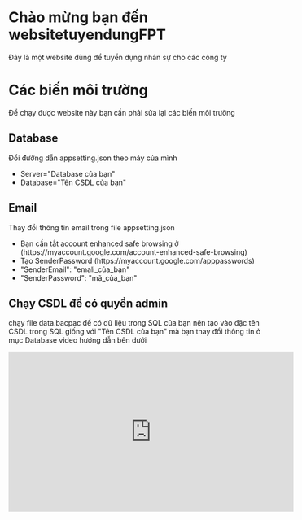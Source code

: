 <h1>Chào mừng bạn đến websitetuyendungFPT</h1>
<p>Đây là một website dùng để tuyển dụng nhân sự cho các công ty</p>
<h1>Các biến môi trường</h1>
<p>Để chạy được website này bạn cần phải sửa lại các biến môi trường</p>
<h2>Database</h2>
<p>Đổi đường dẫn appsetting.json theo máy của mình</p>
<ul>
  <li>Server="Database của bạn"</li>
  <li>Database="Tên CSDL của bạn"</li>
</ul>
<h2>Email</h2>
<p>Thay đổi thông tin email trong file appsetting.json </p>
<ul>
  <li>Bạn cần tắt account enhanced safe browsing ở <scan href=https://myaccount.google.com/account-enhanced-safe-browsing>(https://myaccount.google.com/account-enhanced-safe-browsing)</scan></li>
  <li>Tạo SenderPassword <scan href = https://myaccount.google.com/apppasswords >(https://myaccount.google.com/apppasswords)</scan></li>
  <li> "SenderEmail": "emali_của_bạn"</li>
  <li>"SenderPassword": "mã_của_bạn"</li>
</ul>
<h2>Chạy CSDL để có quyền admin</h2>
<p>chạy file data.bacpac để có dữ liệu trong SQL của bạn nên tạo vào đặc tên CSDL trong SQL giống với "Tên CSDL của bạn" mà bạn thay đổi thông tin ở mục Database video hướng dẫn bên dưới</p>
<iframe width="560" height="315" src="https://www.youtube.com/embed/COCMQvVKjss?si=f_EiiV65q5oBLXV0" title="YouTube video player" frameborder="0" allow="accelerometer; autoplay; clipboard-write; encrypted-media; gyroscope; picture-in-picture; web-share" referrerpolicy="strict-origin-when-cross-origin" allowfullscreen></iframe>

